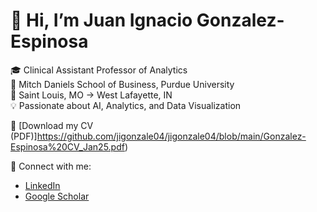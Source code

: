 # 👋 Hi, I’m Juan Ignacio Gonzalez-Espinosa

🎓 Clinical Assistant Professor of Analytics  
🏫 Mitch Daniels School of Business, Purdue University  
📍 Saint Louis, MO → West Lafayette, IN  
💡 Passionate about AI, Analytics, and Data Visualization  

📄 [Download my CV (PDF)]https://github.com/jigonzale04/jigonzale04/blob/main/Gonzalez-Espinosa%20CV_Jan25.pdf)

🔗 Connect with me:
- [LinkedIn]([https://linkedin.com/in/TU_PERFIL](https://www.linkedin.com/in/juangonzalez-espinosa/))
- [Google Scholar]([https://scholar.google.com](https://scholar.google.com/citations?user=dxbl4oEAAAAJ&hl=en))
